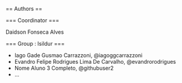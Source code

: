== Authors ==

=== Coordinator ===

Daidson Fonseca Alves

=== Group : Isildur ===

* Iago Gade Gusmao Carrazzoni, @iagoggcarrazzoni
* Evandro Felipe Rodrigues Lima De Carvalho, @evandrorodrigues
* Nome Aluno 3 Completo, @githubuser2
* ...

